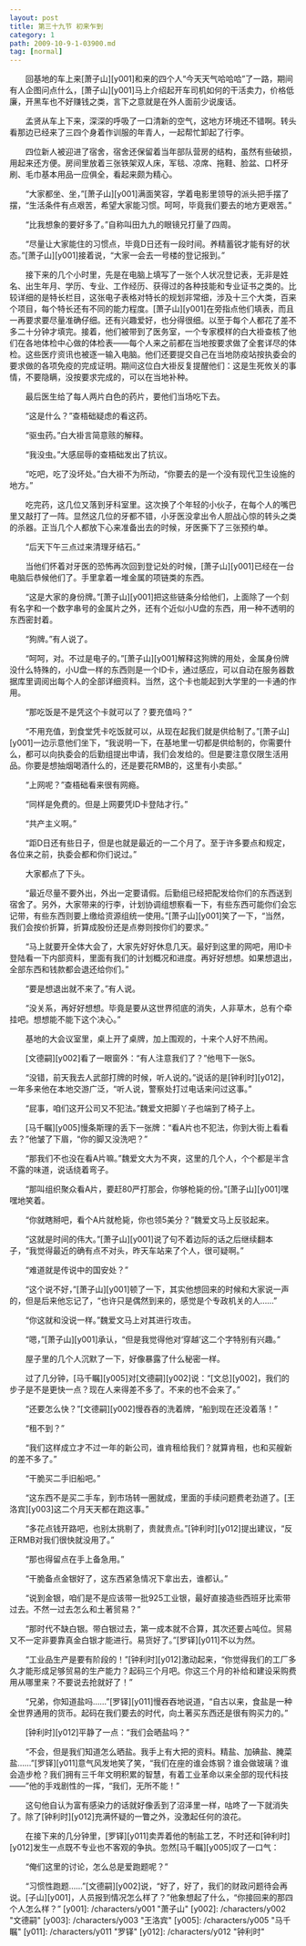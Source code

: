 ```yaml
---
layout: post
title: 第三十九节 初来乍到
category: 1
path: 2009-10-9-1-03900.md
tag: [normal]
---
```


　　回基地的车上来[萧子山][y001]和来的四个人“今天天气哈哈哈”了一路，期间有人企图问点什么，[萧子山][y001]马上介绍起开车司机如何的干活卖力，价格低廉，开黑车也不好赚钱之类，言下之意就是在外人面前少说废话。

　　孟贤从车上下来，深深的呼吸了一口清新的空气，这地方环境还不错啊。转头看那边已经来了三四个身着作训服的年青人，一起帮忙卸起了行李。

　　四位新人被迎进了宿舍，宿舍还保留着当年部队营房的结构，虽然有些破损，用起来还方便。房间里放着三张铁架双人床，军毯、凉席、拖鞋、脸盆、口杯牙刷、毛巾基本用品一应俱全，看起来颇为精心。

　　“大家都坐、坐，”[萧子山][y001]满面笑容，学着电影里领导的派头把手摆了摆，“生活条件有点艰苦，希望大家能习惯。呵呵，毕竟我们要去的地方更艰苦。”

　　“比我想象的要好多了。”自称叫田九九的眼镜兄打量了四周。

　　“尽量让大家能住的习惯点，毕竟D日还有一段时间。养精蓄锐才能有好的状态。”[萧子山][y001]接着说，“大家一会去一号楼的登记报到。”

　　接下来的几个小时里，先是在电脑上填写了一张个人状况登记表，无非是姓名、出生年月、学历、专业、工作经历、获得过的各种技能和专业证书之类的。比较详细的是特长栏目，这张电子表格对特长的规划非常细，涉及十三个大类，百来个项目，每个特长还有不同的能力程度。[萧子山][y001]在旁指点他们填表，而且一再要求要尽量准确仔细。还有兴趣爱好，也分得很细。以至于每个人都花了差不多二十分钟才填完。接着，他们被带到了医务室，一个专家模样的白大褂查核了他们在各地体检中心做的体检表——每个人来之前都在当地按要求做了全套详尽的体检。这些医疗资讯也被逐一输入电脑。他们还要提交自己在当地防疫站按执委会的要求做的各项免疫的完成证明。期间这位白大褂反复提醒他们：这是生死攸关的事情，不要隐瞒，没按要求完成的，可以在当地补种。

　　最后医生给了每人两片白色的药片，要他们当场吃下去。

　　“这是什么？”查梧础疑虑的看这药。

　　“驱虫药。”白大褂言简意赅的解释。

　　“我没虫。”大感屈辱的查梧础发出了抗议。

　　“吃吧，吃了没坏处。”白大褂不为所动，“你要去的是一个没有现代卫生设施的地方。”

　　吃完药，这几位又落到牙科室里。这次换了个年轻的小伙子，在每个人的嘴巴里又敲打了一阵。显然这几位的牙都不错，小牙医没拿出令人胆战心惊的转头之类的杀器。正当几个人都放下心来准备出去的时候，牙医撕下了三张预约单。

　　“后天下午三点过来清理牙结石。”

　　当他们怀着对牙医的恐怖再次回到登记处的时候，[萧子山][y001]已经在一台电脑后恭候他们了。手里拿着一堆金属的项链类的东西。

　　“这是大家的身份牌。”[萧子山][y001]把这些链条分给他们，上面除了一个刻有名字和一个数字串号的金属片之外，还有个近似小U盘的东西，用一种不透明的东西密封着。

　　“狗牌。”有人说了。

　　“呵呵，对。不过是电子的。”[萧子山][y001]解释这狗牌的用处，金属身份牌没什么特殊的，小U盘一样的东西则是一个ID卡，通过感应，可以自动在服务器数据库里调阅出每个人的全部详细资料。当然，这个卡也能起到大学里的一卡通的作用。

　　“那吃饭是不是凭这个卡就可以了？要充值吗？”

　　“不用充值，到食堂凭卡吃饭就可以，从现在起我们就是供给制了。”[萧子山][y001]一边示意他们坐下，“我说明一下，在基地里一切都是供给制的，你需要什么，都可以向执委会的后勤组提出申请，我们会发给的。但是要注意仅限生活用品。你要是想抽烟喝酒什么的，还是要花RMB的，这里有小卖部。”

　　“上网呢？”查梧础看来很有网瘾。

　　“同样是免费的。但是上网要凭ID卡登陆才行。”

　　“共产主义啊。”

　　“距D日还有些日子，但是也就是最近的一二个月了。至于许多要点和规定，各位来之前，执委会都和你们说过。”

　　大家都点了下头。

　　“最近尽量不要外出，外出一定要请假。后勤组已经把配发给你们的东西送到宿舍了。另外，大家带来的行李，计划协调组想察看一下，有些东西可能你们会忘记带，有些东西则要上缴给资源组统一使用。”[萧子山][y001]笑了一下，“当然，我们会按价折算，折算成股份还是点劵则按你们的要求。”

　　“马上就要开全体大会了，大家先好好休息几天。最好到这里的网吧，用ID卡登陆看一下内部资料，里面有我们的计划概况和进度。再好好想想。如果想退出，全部东西和钱款都会退还给你们。”

　　“要是想退出就不来了。”有人说。

　　“没关系，再好好想想。毕竟是要从这世界彻底的消失，人非草木，总有个牵挂吧。想想能不能下这个决心。”

　　基地的大会议室里，桌上开了桌牌，加上围观的，十来个人好不热闹。

　　[文德嗣][y002]看了一眼窗外：“有人注意我们了？”他甩下一张S。

　　“没错，前天我去人武部打牌的时候，听人说的。”说话的是[钟利时][y012]，一年多来他在本地交游广泛，“听人说，警察处打过电话来问过这事。”

　　“屁事，咱们这开公司又不犯法。”魏爱文把脚丫子也端到了椅子上。

　　[马千瞩][y005]慢条斯理的丢下一张牌：“看A片也不犯法，你到大街上看看去？”他皱了下眉，“你的脚又没洗吧？”

　　“那我们不也没在看A片嘛。”魏爱文大为不爽，这里的几个人，个个都是半含不露的味道，说话绕着弯子。

　　“那叫组织聚众看A片，要赶80严打那会，你够枪毙的份。”[萧子山][y001]嘿嘿地笑着。

　　“你就瞎掰吧，看个A片就枪毙，你也领5美分？”魏爱文马上反驳起来。

　　“这就是时间的伟大。”[萧子山][y001]说了句不着边际的话之后继续翻本子，“我觉得最近的确有点不对头，昨天车站来了个人，很可疑啊。”

　　“难道就是传说中的国安处？”

　　“这个说不好，”[萧子山][y001]顿了一下，其实他想回来的时候和大家说一声的，但是后来他忘记了，“也许只是偶然到来的，感觉是个专政机关的人……”

　　“你这就和没说一样。”魏爱文马上对其进行攻击。

　　“嗯，”[萧子山][y001]承认，“但是我觉得他对‘穿越’这二个字特别有兴趣。”

　　屋子里的几个人沉默了一下，好像暴露了什么秘密一样。

　　过了几分钟，[马千瞩][y005]对[文德嗣][y002]说：“[文总][y002]，我们的步子是不是更快一点？现在人来得差不多了。不来的也不会来了。”

　　“还要怎么快？”[文德嗣][y002]慢吞吞的洗着牌，“船到现在还没着落！”

　　“租不到？”

　　“我们这样成立才不过一年的新公司，谁肯租给我们？就算肯租，也和买艘新的差不多了。”

　　“干脆买二手旧船吧。”

　　“这东西不是买二手车，到市场转一圈就成，里面的手续问题费老劲道了。[王洛宾][y003]这二个月天天都在跑这事。”

　　“多花点钱开路吧，也别太挑剔了，贵就贵点。”[钟利时][y012]提出建议，“反正RMB对我们很快就没用了。”

　　“那也得留点在手上备急用。”

　　“干脆备点金银好了，这东西紧急情况下拿出去，谁都认。”

　　“说到金银，咱们是不是应该带一批925工业银，最好直接造些西班牙比索带过去。不然一过去怎么和土著贸易？”

　　“那时代不缺白银。带白银过去，第一成本就不合算，其次还要占吨位。贸易又不一定非要靠真金白银才能进行。易货好了。”[罗铎][y011]不以为然。

　　“工业品生产是要有阶段的！”[钟利时][y012]激动起来，“你觉得我们的工厂多久才能形成足够贸易的生产能力？起码三个月吧。你这三个月的补给和建设采购费用从哪里来？不要说去抢就好了！”

　　“兄弟，你知道盐吗……”[罗铎][y011]慢吞吞地说道，“自古以来，食盐是一种全世界通用的货币。起码在我们要去的时代，向土著买东西还是很有购买力的。”

　　[钟利时][y012]平静了一点：“我们会晒盐吗？”

　　“不会，但是我们知道怎么晒盐。我手上有大把的资料。精盐、加碘盐、腌菜盐……”[罗铎][y011]意气风发地笑了笑，“我们在座的谁会炼钢？谁会做玻璃？谁会造步枪？我们拥有三千年文明积累的智慧，有着工业革命以来全部的现代科技——”他的手戏剧性的一挥，“我们，无所不能！”

　　这句他自认为富有感染力的话就好像丢到了沼泽里一样，咕咚了一下就消失了。除了[钟利时][y012]充满怀疑的一瞥之外，没激起任何的浪花。

　　在接下来的几分钟里，[罗铎][y011]卖弄着他的制盐工艺，不时还和[钟利时][y012]发生一点既不专业也不客观的争执。忽然[马千瞩][y005]叹了一口气：

　　“俺们这里的讨论，怎么总是爱跑题呢？”

　　“习惯性跑题……”[文德嗣][y002]说，“好了，好了，我们的财政问题待会再说。[子山][y001]，人员报到情况怎么样了？”他象想起了什么，“你接回来的那四个人怎么样？”
[y001]: /characters/y001 "萧子山"
[y002]: /characters/y002 "文德嗣"
[y003]: /characters/y003 "王洛宾"
[y005]: /characters/y005 "马千瞩"
[y011]: /characters/y011 "罗铎"
[y012]: /characters/y012 "钟利时"

